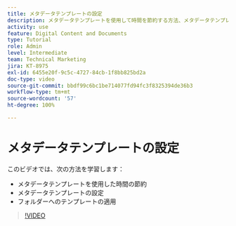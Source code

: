 ```yaml
---
title: メタデータテンプレートの設定
description: メタデータテンプレートを使用して時間を節約する方法、メタデータテンプレートを設定する方法、[!UICONTROL Workfront DAM] のフォルダーにテンプレートを適用する方法について説明します。
activity: use
feature: Digital Content and Documents
type: Tutorial
role: Admin
level: Intermediate
team: Technical Marketing
jira: KT-8975
exl-id: 6455e20f-9c5c-4727-84cb-1f8bb825bd2a
doc-type: video
source-git-commit: bbdf99c6bc1be714077fd94fc3f8325394de36b3
workflow-type: tm+mt
source-wordcount: '57'
ht-degree: 100%

---
```


# メタデータテンプレートの設定

このビデオでは、次の方法を学習します：

* メタデータテンプレートを使用した時間の節約
* メタデータテンプレートの設定
* フォルダーへのテンプレートの適用

>[!VIDEO](https://video.tv.adobe.com/v/3419483/?quality=12&learn=on&enablevpops=1&captions=jpn)
